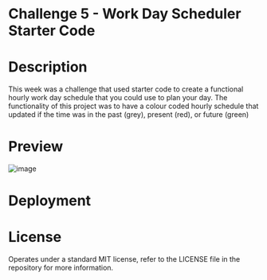 # Challenge 5 - Work Day Scheduler Starter Code

# Description
This week was a challenge that used starter code to create a functional hourly work day schedule that you could use to plan your day.
The functionality of this project was to have a colour coded hourly schedule that updated if the time was in the past (grey), present (red), or future (green)


# Preview

![image](https://github.com/stavrospana/work-day-scheduler/assets/138176781/217895ef-6675-4cdf-a5b6-b3e6b404b422)

# Deployment


# License 

Operates under a standard MIT license, refer to the LICENSE file in the repository for more information.
